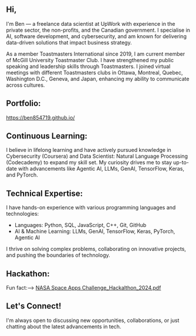  ## Hi,

I'm Ben — a freelance data scientist at UpWork with experience in the private sector,  the non-profits, and the Canadian government. I specialise in AI, software development, and cybersecurity, and am known for delivering data-driven solutions that impact business strategy.

As a member Toastmasters International since 2019, I am current member of McGill University Toastmaster Club. I have strengthened my public speaking and leadership skills through Toastmasters. I joined virtual meetings with different Toastmasters clubs in Ottawa, Montreal, Quebec, Washington D.C., Geneva, and Japan, enhancing my ability to communicate across cultures.

## Portfolio:

https://ben854719.github.io/

## Continuous Learning:  
I believe in lifelong learning and have actively pursued knowledge in Cybersecurity (Coursera) and Data Scientist: Natural Language Processing (Codecademy) to expand my skill set. My curiosity drives me to stay up-to-date with advancements like Agentic AI, LLMs, GenAI, TensorFlow, Keras, and PyTorch.

## Technical Expertise:
I have hands-on experience with various programming languages and technologies:
- Languages: Python, SQL, JavaScript, C++, Git, GitHub
- AI & Machine Learning: LLMs, GenAI, TensorFlow, Keras, PyTorch, Agentic AI

I thrive on solving complex problems, collaborating on innovative projects, and pushing the boundaries of technology.

## Hackathon:
Fun fact:--> [NASA Space Apps Challenge_Hackalthon_2024.pdf](https://github.com/user-attachments/files/17383260/NASA.Space.Apps.Challenge_Hackalthon_2024.pdf)

 ## Let's Connect!
I'm always open to discussing new opportunities, collaborations, or just chatting about the latest advancements in tech.

